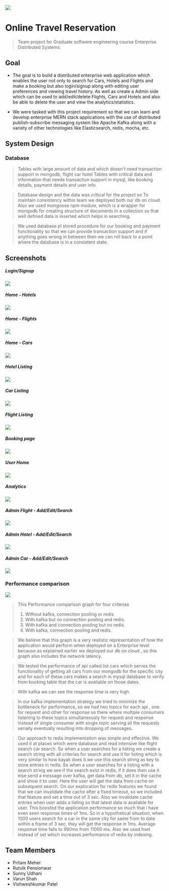 <link rel="stylesheet" href="readme-src/modest.css">

![](readme-src/logo.png)


# Online Travel Reservation

> Team project for Graduate software engineering course Enterprise Distributed Systems.

## Goal

* The goal is to build a distributed enterprise web application which enables the user not only to search for Cars, Hotels and Flights and make a booking but also login/signup along with editing user preferences and viewing travel history. As well as create a Admin side which can be used to add/edit/delete Flights, Cars and Hotels and also be able to delete the user and view the analytics/statistics.

* We were tasked with this project requirement so that we can learn and develop enterprise MERN stack applications with the use of distributed publish-subscribe messaging system like Apache Kafka along with a variety of other technologies like Elasticsearch, redis, mocha, etc.

## System Design

### Database
> Tables with large amount of data and which doesn't need transaction support in mongodb, flight car hotel
Tables with critical data and information that needs transaction support in mysql, like booking details, payment details and user info

> Database design and the data was critical for the project so To maintain consistency within team we deployed both our db on cloud. Also we used mongoose npm module, which is a wrapper for mongodb for creating structure of documents in a collection so that well defined data is inserted which helps in searching.

> We used database pl stored procedure for our booking and payment functionality so that we can provide transaction support and if anything goes wrong in between then we can roll back to a point where the database is in a consistent state.



## Screenshots

##### Login/Signup

![](readme-src/signup.png)

##### Home - Hotels

![](readme-src/home1.png)

##### Home - Flights

![](readme-src/home2.png)

##### Home - Cars

![](readme-src/home3.png)

##### Hotel Listing

![](readme-src/hotel.png)

##### Car Listing

![](readme-src/car.png)

##### Flight Listing

![](readme-src/flight.png)

##### Booking page

![](readme-src/booking.png)

##### User Home

![](readme-src/userhome.png)

##### Analytics

![](readme-src/analytics.jpg)

##### Admin Flight - Add/Edit/Search

![](readme-src/adminflight.png)

##### Admin Hotel - Add/Edit/Search

![](readme-src/adminhotel.png)

##### Admin Car - Add/Edit/Search

![](readme-src/admincar.png)


### Performance comparison


![](readme-src/20171206054407.jpg)


> This Performance comparison graph for four criterias 
> 1. Without kafka, connection pooling or redis
> 2. With kafka but no connection pooling and redis.
> 3. With kafka and connection pooling but no redis.
> 4. With kafka, connection pooling and redis.
 
> We believe that this graph is a very realistic representation of how the application would perform when deployed on a Enterprise level because as explained earlier we deployed our db on cloud , so this graph also includes the network latency.

> We tested the performance of api called list cars  which serves the functionality of getting all cars from our mongodb for the specific city and for each of these cars makes a search in mysql database to verify from booking table that the car is available on those dates.

> With kafka we can see the response time is very high.

> In our kafka implementation  strategy we tried to minimize the bottleneck for performance, so we had two topics for each api , one for request and other for response so there where multiple consumers listening to these topics simultaneously for request and response instead of single consumer with single topic serving all the requests serially eventually resulting into dropping of messages.

> Our approach to redis implementation was simple and effective. We used it at places which were database and read intensive like flight search car search. So when a user searches for a listing we create a search string with all criterias for search and use it for listing which is very similar to how kayak does it.we use this search string as key to store entries in redis. So when a user searches for  a listing with a search string we see if the search exist in redis, if it does then use it else send a message over kafka, get data from db, set it in the cache and show it to user. Here the user will get the data from cache on subsequent search. On our exploration for redis features we found that we can invalidate the cache after a fixed timeout, so we included that feature and set a time out of 3 sec. Also we invalidate cache entries when user adds a listing so that latest data is available for user. This boosted the application performance so much that i have even seen response times of 1ms. So in a hypothetical situation, when 1000 users search for a car in the same city for same from to date within a frame of 3 sec, they will get the response in 1ms.
Average response time falls to 980ms from 11000 ms.
Also we used hset instead of set which increases performance of redis by indexing.




## Team Members

*	Pritam Meher
*	Rutvik Pensionwar
*	Sunny Udhani
*	Varun Shah
*	Vishweshkumar Patel

